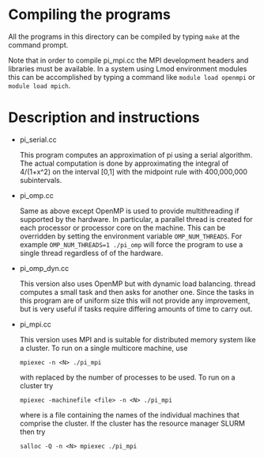 Compiling the programs
======================

All the programs in this directory can be compiled by typing `make` at
the command prompt.

Note that in order to compile pi_mpi.cc the MPI development headers
and libraries must be available.  In a system using Lmod environment
modules this can be accomplished by typing a command like `module load
openmpi` or `module load mpich`.

Description and instructions
============================

* pi_serial.cc

  This program computes an approximation of pi using a serial
  algorithm.  The actual computation is done by approximating the
  integral of 4/(1+x^2) on the interval [0,1] with the midpoint rule
  with 400,000,000 subintervals.

* pi_omp.cc

  Same as above except OpenMP is used to provide multithreading if
  supported by the hardware.  In particular, a parallel thread is
  created for each processor or processor core on the machine.  This
  can be overridden by setting the environment variable
  `OMP_NUM_THREADS`.  For example `OMP_NUM_THREADS=1 ./pi_omp` will
  force the program to use a single thread regardless of of the
  hardware.

* pi_omp_dyn.cc

  This version also uses OpenMP but with dynamic load balancing.
  thread computes a small task and then asks for another one.  Since
  the tasks in this program are of uniform size this will not provide
  any improvement, but is very useful if tasks require differing
  amounts of time to carry out.

* pi_mpi.cc

  This version uses MPI and is suitable for distributed memory
  system like a cluster.  To run on a single multicore machine, use
  ```shell
  mpiexec -n <N> ./pi_mpi
  ```
  with <N> replaced by the number of processes to be used.  To run on a
  cluster try
  ```shell
  mpiexec -machinefile <file> -n <N> ./pi_mpi
  ```

  where <file> is a file containing the names of the individual
  machines that comprise the cluster.  If the cluster has the resource
  manager SLURM then try
  ```shell
  salloc -Q -n <N> mpiexec ./pi_mpi
  ```
